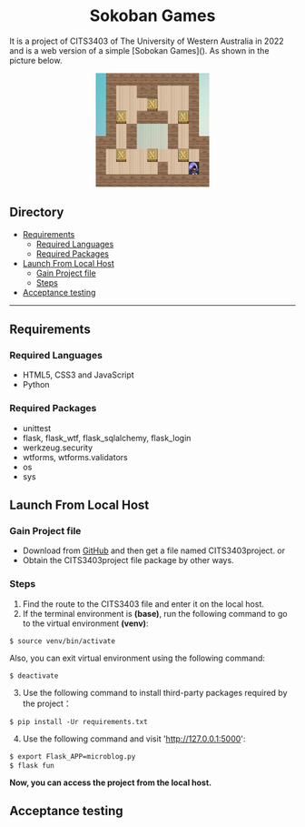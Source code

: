 <h1 align="center">Sokoban Games</h1>
It is a project of CITS3403 of The University of Western Australia in 2022 
and is a web version of a simple [Sobokan Games](). 
As shown in the picture below.
<p align="center">
    <img
        src= "./img/game.png"
        width="200"
        height="200"
        alt="Sokoban Games"
    />
</p>

## Directory
* [Requirements](#requirements)
    * [Required Languages](#required-packages)
    * [Required Packages](#required-packages)
* [Launch From Local Host](#getting-started)
    * [Gain Project file](#gain-Project-file)
    * [Steps](#steps)
* [Acceptance testing](#acceptance-testing)
* * *

## Requirements
### Required Languages
- HTML5, CSS3 and JavaScript
- Python
### Required Packages
- unittest
- flask, flask_wtf, flask_sqlalchemy, flask_login
- werkzeug.security
- wtforms, wtforms.validators
- os
- sys

## Launch From Local Host
### Gain Project file
- Download from [GitHub](https://github.com/22856226/CITS3403project.git) and then get a file named CITS3403project.
or
- Obtain the CITS3403project file package by other ways.
### Steps
1. Find the route to the CITS3403 file and enter it on the local host.
2. If the terminal environment is __(base)__, run the following command to go to the virtual environment __(venv)__:
```
$ source venv/bin/activate
```
Also, you can exit virtual environment using the following command:
```
$ deactivate
```
3. Use the following command to install third-party packages required by the project：
```
$ pip install -Ur requirements.txt
```
4. Use the following command and visit 'http://127.0.0.1:5000':
```
$ export Flask_APP=microblog.py
$ flask fun
```
__Now, you can access the project from the local host.__

## Acceptance testing

